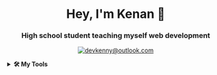<div align="center">
<h1> Hey, I'm Kenan 👋 </h1>
<h3> High school student teaching myself web development</h3>
 
  
[![devkenny@outlook.com](https://img.shields.io/badge/devkenny%40outlook.com-0078d4?logo=Microsoft+Outlook&logoColor=ffffff)](mailto:devkenny@outlook.com)
  
</div>

<details>
 <summary> <b>🛠️ My Tools</b></summary>

[![My Skills](https://skillicons.dev/icons?i=js,git,html,css,jquery,nextjs,vscode)](https://skillicons.dev)
</details>

</div>

